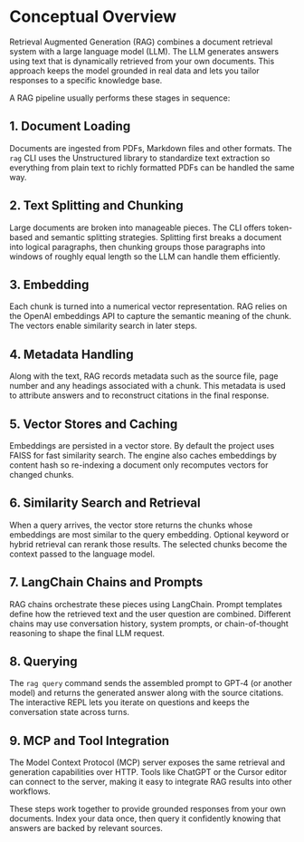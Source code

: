 # Conceptual Overview

Retrieval Augmented Generation (RAG) combines a document retrieval system with a large language model (LLM). The LLM generates answers using text that is dynamically retrieved from your own documents. This approach keeps the model grounded in real data and lets you tailor responses to a specific knowledge base.

A RAG pipeline usually performs these stages in sequence:

## 1. Document Loading
Documents are ingested from PDFs, Markdown files and other formats. The `rag` CLI uses the Unstructured library to standardize text extraction so everything from plain text to richly formatted PDFs can be handled the same way.

## 2. Text Splitting and Chunking
Large documents are broken into manageable pieces. The CLI offers token-based and semantic splitting strategies. Splitting first breaks a document into logical paragraphs, then chunking groups those paragraphs into windows of roughly equal length so the LLM can handle them efficiently.

## 3. Embedding
Each chunk is turned into a numerical vector representation. RAG relies on the OpenAI embeddings API to capture the semantic meaning of the chunk. The vectors enable similarity search in later steps.

## 4. Metadata Handling
Along with the text, RAG records metadata such as the source file, page number and any headings associated with a chunk. This metadata is used to attribute answers and to reconstruct citations in the final response.

## 5. Vector Stores and Caching
Embeddings are persisted in a vector store. By default the project uses FAISS for fast similarity search. The engine also caches embeddings by content hash so re-indexing a document only recomputes vectors for changed chunks.

## 6. Similarity Search and Retrieval
When a query arrives, the vector store returns the chunks whose embeddings are most similar to the query embedding. Optional keyword or hybrid retrieval can rerank those results. The selected chunks become the context passed to the language model.

## 7. LangChain Chains and Prompts
RAG chains orchestrate these pieces using LangChain. Prompt templates define how the retrieved text and the user question are combined. Different chains may use conversation history, system prompts, or chain-of-thought reasoning to shape the final LLM request.

## 8. Querying
The `rag query` command sends the assembled prompt to GPT‑4 (or another model) and returns the generated answer along with the source citations. The interactive REPL lets you iterate on questions and keeps the conversation state across turns.

## 9. MCP and Tool Integration
The Model Context Protocol (MCP) server exposes the same retrieval and generation capabilities over HTTP. Tools like ChatGPT or the Cursor editor can connect to the server, making it easy to integrate RAG results into other workflows.

These steps work together to provide grounded responses from your own documents. Index your data once, then query it confidently knowing that answers are backed by relevant sources.
